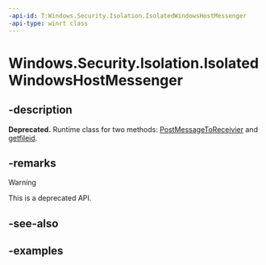 ```yaml
---
-api-id: T:Windows.Security.Isolation.IsolatedWindowsHostMessenger
-api-type: winrt class
---
```


<!-- Class syntax.
public class IsolatedWindowsHostMessenger 
-->

# Windows.Security.Isolation.IsolatedWindowsHostMessenger

## -description

**Deprecated.** Runtime class for two methods: [PostMessageToReceivier](isolatedwindowshostmessenger_postmessagetoreceiver_901016500.md) and [getfileid](isolatedwindowshostmessenger_getfileid_1663057180.md).

## -remarks

> [!WARNING]
> This is a deprecated API.

## -see-also

## -examples
